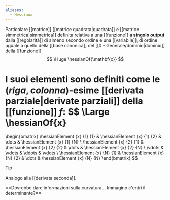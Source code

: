 ```yaml
---
aliases:
  - Hessiana
---
```

Particolare [[matrice]] [[matrice quadrata|quadrata]] e [[matrice simmetrica|simmetrica]] definita relativa a una [[funzione]] **a singolo output** dalla [[regolarità]] di almeno secondo ordine e una [[variabile]], di ordine uguale a quello della [[base canonica]] del [[0 - Generale/dominio|dominio]] della [[funzione]].
$$
\Huge
\hessianOf{\mathbf{x}}
$$

I suoi elementi sono definiti come le $(riga,colonna)$-esime [[derivata parziale|derivate parziali]] della [[funzione]] $f$:
$$
\Large
\hessianOf{x}
=
\begin{bmatrix}
	\hessianElement
		{x}
		{1}
		{1} &
	\hessianElement
		{x}
		{1}
		{2} &
	\dots &
	\hessianElement
		{x}
		{1}
		{N} \\
	\hessianElement
		{x}
		{2}
		{1} &
	\hessianElement
		{x}
		{2}
		{2} &
	\dots &
	\hessianElement
		{x}
		{2}
		{N} \\
	\vdots &
	\vdots &
	\ddots &
	\vdots \\
	\hessianElement
		{x}
		{N}
		{1} &
	\hessianElement
		{x}
		{N}
		{2} &
	\dots &
	\hessianElement
		{x}
		{N}
		{N}
\end{bmatrix}
$$

> [!Tip]
> Analogo alla [[derivata seconda]].

==Dovrebbe dare informazioni sulla curvatura... Immagino c'entri il determinante?==
